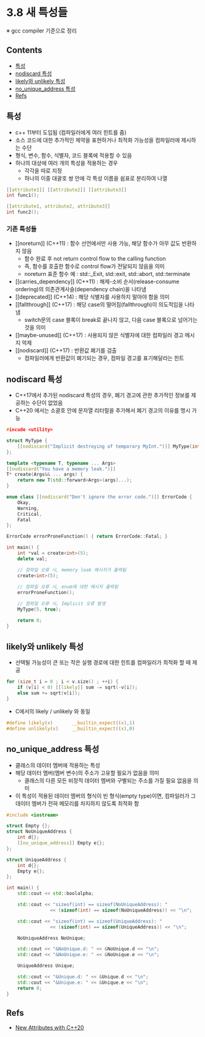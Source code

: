 <!-- markdownlint-disable-file MD042 MD037 -->
# 3.8 새 특성들

※ gcc compiler 기준으로 정리

## Contents

- [특성](#특성)
- [nodiscard 특성](#nodiscard-특성)
- [likely와 unlikely 특성](#likely와-unlikely-특성)
- [no_unique_address 특성](#no_unique_address-특성)
- [Refs](#refs)

## 특성

- c++ 11부터 도입됨 (컴파일러에게 여러 힌트를 줌)
- 소스 코드에 대한 추가적인 제약을 표현하거나 최적화 가능성을 컴파일러에 제시하는 수단
- 형식, 변수, 함수, 식별자, 코드 블록에 적용할 수 있음
- 하나의 대상에 여러 개의 특성을 적용하는 경우
  - 각각을 따로 지정
  - 하나의 이중 대괄호 쌍 안에 각 특성 이름을 쉼표로 분리하여 나열

```cpp
[[attribute1]] [[attribute2]] [[attribute3]]
int func1();

[[attribute1, attribute2, attribute3]]
int func2();
```

### 기존 특성들

- [[noreturn]] (C++11) : 함수 선언에서만 사용 가능, 해당 함수가 아무 값도 반환하지 않음
  - 함수 완료 후 not return control flow to the calling function
  - 즉, 함수를 호출한 함수로 control flow가 전달되지 않음을 의미
  - noreturn 표준 함수 예 : std::_Exit, std::exit, std::abort, std::terminate
- [[carries_dependency]] (C++11) : 해제-소비 순서(release-consume ordering)의 의존관계사슬(dependency chain)을 나타냄
- [[deprecated]] (C++14) : 해당 식별자를 사용하지 말아야 함을 의미
- [[fallthrough]] (C++17) : 해당 case의 떨어짐(fallthrough)이 의도적임을 나타냄
  - switch문의 case 블록이 break로 끝나지 않고, 다음 case 블록으로 넘어가는 것을 의미
- [[maybe-unused]] (C++17) : 사용되지 않은 식별자에 대한 컴파일러 경고 메시지 억제
- [[nodiscard]] (C++17) : 반환값 폐기를 검출
  - 컴파일러에게 반환값이 폐기되는 경우, 컴파일 경고를 표기해달라는 힌트

## nodiscard 특성

- C++17에서 추가된 nodiscard 특성의 경우, 폐기 경고에 관한 추가적인 정보를 제공하는 수단이 없었음
- C++20 에서는 소괄호 안에 문자열 리터럴을 추가해서 폐기 경고의 이유를 명시 가능

```cpp
#incude <utility>

struct MyType {
    [[nodiscard("Implicit destroying of temporary MyInt.")]] MyType(int, bool) {}
};

template <typename T, typename ... Args>
[[nodiscard("You have a memory leak.")]]
T* create(Args&& ... args) {
    return new T(std::forward<Args>(args)...);
}

enum class [[nodiscard("Don't ignore the error code.")]] ErrorCode {
    Okay,
    Warning,
    Critical,
    Fatal
};

ErrorCode errorProneFunction() { return ErrorCode::Fatal; }

int main() {
    int *val = create<int>(5);
    delete val;

    // 컴파일 오류 시, memory leak 메시지가 출력됨
    create<int>(5);
    
    // 컴파일 오류 시, enum에 대한 메시지 출력됨
    errorProneFunction();

    // 컴파일 오류 시, Implicit 오류 발생
    MyType(5, true);

    return 0;
}
```

## likely와 unlikely 특성

- 선택될 가능성이 큰 또는 작은 실행 경로에 대한 힌트를 컴파일러가 최적화 할 때 제공

```cpp
for (size_t i = 0 ; i < v.size() ; ++i) {
    if (v[i] < 0) [[likely]] sum -= sqrt(-v[i]);
    else sum += sqrt(v[i]);
}
```

- C에서의 likely / unlikely 와 동일

```c
#define likely(x)       __builtin_expect((x),1)
#define unlikely(x)     __builtin_expect((x),0)
```

## no_unique_address 특성

- 클래스의 데이터 멤버에 적용하는 특성
- 해당 데이터 멤버(멤버 변수)의 주소가 고유할 필요가 없음을 의미
  - 클래스의 다른 모든 비정적 데이터 멤버와 구별되는 주소를 가질 필요 없음을 의미
- 이 특성이 적용된 데이터 멤버의 형식이 빈 형식(empty type)이면, 컴파일러가 그 데이터 멤버가 전혀 메모리를 차지하지 않도록 최적화 함

```cpp
#include <iostream>

struct Empty {};
struct NoUniqueAddress {
    int d{};
    [[no_unique_address]] Empty e{};
};

struct UniqueAddress {
    int d{};
    Empty e{};
};

int main() {
    std::cout << std::boolalpha;

    std::cout << "sizeof(int) == sizeof(NoUniqueAddress): " 
                << (sizeof(int) == sizeof(NoUniqueAddress)) << "\n";

    std::cout << "sizeof(int) == sizeof(UniqueAddress): " 
                << (sizeof(int) == sizeof(UniqueAddress)) << "\n";

    NoUniqueAddress NoUnique;

    std::cout << "&NoUnique.d: " << &NoUnique.d << "\n";
    std::cout << "&NoUnique.e: " << &NoUnique.e << "\n";

    UniqueAddress Unique;

    std::cout << "&Unique.d: " << &Unique.d << "\n";
    std::cout << "&Unique.e: " << &Unique.e << "\n";
    return 0;
}
```

## Refs

- [New Attributes with C++20](https://www.modernescpp.com/index.php/new-attributes-with-c-20)
